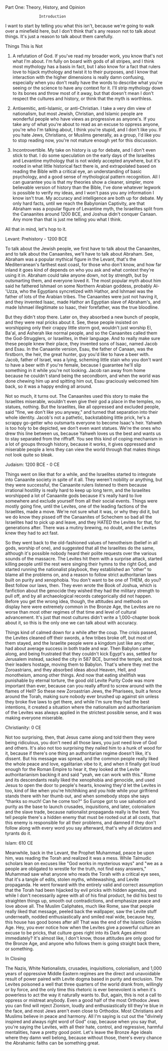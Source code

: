Part One: Theory, History, and Opinion


                   Introduction


I want to start by telling you what this isn't, because we're going to walk over a minefield here, but I don't think that's any reason not to talk about things. It's just a reason to talk about them carefully.


Things This is Not


1. A refutation of God. If you've read my broader work, you know that's not what I'm about. I'm fully on board with gods of all stripes, and I think most mythology has a basis in fact, but I also know for a fact that rulers love to hijack mythology and twist it to their purposes, and I know that interaction with the higher dimensions is really damn confusing, especially when you don't really have the words to describe what you're seeing or the science to have any context for it. I'll strip mythology down to its bones and throw most of it away, but that doesn't mean I don't respect the cultures and history, or think that the myth is worthless.


2. Antisemitic, anti-Islamic, or anti-Christian. I take a very dim view of nationalism, but most Jewish, Christian, and Islamic people are wonderful people who have views as progressive as anyone's. If you take any of what you're about to read as an excuse to oppress anyone, you're who I'm talking about, I think you're stupid, and I don't like you. If you hate Jews, Christians, or Muslims generally, as a group, I'd like you to stop reading now, you're not mature enough yet for this discussion.


3. Incontrovertible. My take on history is up for debate, and I don't even stick to that. I do some speculation on the early days of the Israelites and Levantine mythology that is not widely accepted anywhere, but it's rooted in what little historical fact there is, and extrapolated based on reading the Bible with a critical eye, an understanding of basic psychology, and a good sense of mythological pattern recognition. All I can guarantee you is that my theories show a cleaner, simpler, more believable version of history than the Bible, I've done whatever legwork is possible to verify my ideas, and I won't pass you any information I know isn't true. My accuracy and intelligence are both up for debate. My only hard facts, until we reach the Babylonian Captivity, are that Abraham was a popular figure of Levantine myth, the Israelites split from the Canaanites around 1200 BCE, and Joshua didn't conquer Canaan. Any more than that is just me telling you what I think.


All that in mind, let's hop to it.


Levant: Prehistory - 1200 BCE


To talk about the Jewish people, we first have to talk about the Canaanites, and to talk about the Canaanites, we'll have to talk about Abraham. See, Abraham was a popular mythical figure in the Levant, that's the Mediterranean's farthest east coast, for those who don't know, and how far inland it goes kind of depends on who you ask and what context they're using it in. Abraham could take anyone down, not by strength, but by outsmarting them, and everyone loved it. The most popular myth about him said he fathered Ishmael on some Northern Arabian goddess, probably Al-'Uzza, who the Egyptians syncretized with Hathor, and Ishmael was the father of lots of the Arabian tribes. The Canaanites were just not having it, and they invented Isaac, made Hathor an Egyptian slave of Abraham's, and made Ishmael illegitimate so Isaac, their forefather, was the true bloodline.


But they didn't stop there. Later on, they absorbed a new bunch of people, and they were real pricks about it. See, these people insisted on worshipping only their crappy little storm god, wouldn't just worship El, Ba'al, and Asherah like normal people, and so the Canaanites called them the God-Strugglers, or Israelites, in their language. And to really make sure these people knew their place, they invented sons of Isaac, named Jacob and Esau. In the Canaanite version, Esau, the father of Canaan, was the firstborn, the heir, the great hunter, guy you'd like to have a beer with. Jacob, father of Israel, was a lying, scheming little stain who you don't want to have a beer with if you're female, because I guarantee he'll slip something in it while you're not looking. Jacob ran away from home because he couldn't stand being the secondborn, and when the world was done chewing him up and spitting him out, Esau graciously welcomed him back, so it was a happy ending all around.


Not so much, it turns out. The Canaanites used this story to make the Israelites miserable, wouldn't even give their god a place in the temples, no statues, nothing. But the Israelites, like all oppressed and excluded people, said "fine, we don't like you anyway," and turned that separation into their whole identity. Jacob's not a pathetic, backstabbing little prick, he's a scrappy go-getter who outsmarts everyone to become Isaac's heir. Yahweh is too holy to be depicted, we don't even want statues. We're the ones who drew this line between us, because Yahweh loves us the best and wants us to stay separated from the riffraff. You see this kind of coping mechanism in a lot of groups through history, because it works, it gives oppressed and miserable people a lens they can view the world through that makes things not look quite so bleak.


Judaism: 1200 BCE - 0 CE


Things went on like that for a while, and the Israelites started to integrate into Canaanite society in spite of it all. They weren't nobility or anything, but they were successful, the Canaanite rulers listened to them because irrational hostility is really hard to keep up long term, and the Israelites worshipped a lot of Canaanite gods because it's really hard to live somewhere and exclude yourself from all their social events. Things were mostly going fine, until the Levites, one of the leading factions of the Israelites, made a move. We're not sure what it was, or why they did it, but we do know they pissed off the Canaanites of Schechem so bad all the Israelites had to pick up and leave, and they HATED the Levites for that, for generations after. There was a mutiny brewing, no doubt, and the Levites knew they had to act fast.


So they went back to the old-fashioned values of henotheism (belief in all gods, worship of one), and suggested that all the Israelites do the same, although it's possible nobody heard their polite requests over the various sounds of the massacre. The Levites hit them with a surprise attack, started killing people until the rest were singing their hymns to the right God, and started running the nationalist playbook, they established an "other" to blame all the problems on, and a reason to follow strict authoritarian laws built on purity and xenophobia. You don't want to be one of THEM, do you? Best follow our laws, then. They even wrote the Book of Joshua, which is fanfiction about the genocide they wished they had the military strength to pull off, and by all archaeological records categorically did not happen. Before you get the wrong idea, though, the attitudes and methods on display here were extremely common in the Bronze Age, the Levites are no worse than most other regimes of that time and level of cultural advancement. It's just that most cultures didn't write a 1,000-chapter book about it, so this is the only one we can talk about with accuracy.


Things kind of calmed down for a while after the coup. The crisis passed, the Levites cleaned off their swords, a few tribes broke off, but most of them stayed, and the Israelite people were a kingdom just like any other, had about average success in both trade and war. Then Babylon came along, and being frustrated that they couldn't kick Egypt's ass, settled for Jerusalem instead, sacked the city in 587 BCE, burned the temple, and took their leaders hostage, moving them to Babylon. That's where they met the Zoroastrians, and they absorbed ideas about Heaven, Hell, and monotheism, among other things. And now that eating shellfish was punishable by eternal torture, the good old Levite Purity Code was more important than ever, because can you really afford to screw around with the flames of Hell? So these new Zoroastrian Jews, the Pharisees, built a fence around the Torah, making sure nobody ever brushed up against sin unless they broke five laws to get there, and while I'm sure they had the best intentions, it created a situation where the nationalism and authoritarianism of the Levites was always applied in the strictest possible sense, and it was making everyone miserable.


Christianity: 0 CE


Not too surprising, then, that Jesus came along and told them they were being ridiculous, you don't need all those laws, you just need love of God and others. It's also not too surprising they nailed him to a hunk of wood for it, because if there's one thing an authoritarian regime doesn't like, it's dissent. But his message was spread, and the common people really liked the whole peace and love, egalitarian vibe to it, and when it finally got loud enough for the Roman Empire to hear it, they looked at the Levite authoritarianism backing it and said "yeah, we can work with this." Rome and its descendants really liked the xenophobia and genocide, and used Jesus to open the door to people's hearts, knowing they'd let the Levites in too, kind of like when you're hitchhiking and you hide while your girlfriend stands there with her thumb out, and when somebody stops she says "thanks so much! Can he come too?" So Europe got to use salvation and purity as the base to launch crusades, inquisitions, and later, colonialism and the slave trade, because nationalist propaganda really is the best. You tell people there's a hidden enemy that must be rooted out at all costs, that this enemy is responsible for all their problems, and damned if they don't follow along with every word you say afterward, that's why all dictators and tyrants do it.


Islam: 610 CE


Meanwhile, back in the Levant, the Prophet Muhammad, peace be upon him, was reading the Torah and realized it was a mess. While Talmudic scholars lean on excuses like "God works in mysterious ways" and "we as a people are obligated to wrestle for the truth, not find easy answers," Muhammad saw what anyone who reads the Torah with a critical eye sees, that it's a tangle of edits, stolen myths, whitewashing, and Levite propaganda. He went forward with the entirely valid and correct assumption that the Torah had been hijacked by evil pricks with hidden agendas, and while I don't necessarily agree with all of his final product, he did his best to straighten things up, smooth out contradictions, and emphasize peace and love above all. The Muslim Caliphates, much like Rome, saw that people really liked that message, peeled back the wallpaper, saw the Levite stuff underneath, nodded enthusiastically and smiled real wide, because hey, this house has good bones after all! That was the end of the Islamic Golden Age. Hey, you ever notice how when the Levites give a powerful culture an excuse to be pricks, that culture goes right into its Dark Ages almost immediately? It's almost like, I don't know, those attitudes are only good for the Bronze Age, and anyone who follows them is going straight back there, or something.


In Closing


The Nazis, White Nationalists, crusades, inquisitions, colonialism, and 1,000 years of oppressive Middle Eastern regimes are the direct and unavoidable result of power paired with Levite dogma based in purity and exclusion. The Levites poisoned a well that three quarters of the world drank from, willingly or by force, and the only time this rhetoric is ever benevolent is when it's powerless to act the way it naturally wants to. But, again, this is not a call to oppress or mistreat anybody. Even a good half of the most Orthodox Jews you can find will reject Zionism, loudly and enthusiastically till they're blue in the face, and most Jews aren't even close to Orthodox. Most Christians and Muslims believe in peace and harmony. All I'm saying is cut out the "divinely inspired and always right word of God" crap, because when you say that, you're saying the Levites, with all their hate, control, and regressive, harmful mentalities, have a pretty good point. Let's leave the Bronze Age ideals where they damn well belong, because without those, there's every chance the Abrahamic faiths can be something great.